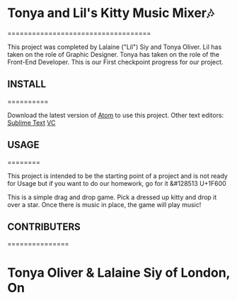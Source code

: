 # Tonya and Lil's Kitty Music Mixer🎶
===================================

This project was completed by Lalaine ("Lil") Siy and Tonya Oliver. Lil has taken on the role of Graphic Designer. Tonya has taken on the role of the Front-End Developer. This is our First checkpoint progress for our project.


## INSTALL
==========

Download the latest version of [Atom](https://atom.io/) to use this project.
Other text editors:
[Sublime Text](https://www.sublimetext.com/)
[VC](https://code.visualstudio.com/)


## USAGE
========

This project is intended to be the starting point of a project and is not ready for Usage but if you want to do our homework, go for it &#128513 U+1F600

This is a simple drag and drop game. Pick a dressed up kitty and drop it over a star. Once there is music in place, the game will play music!


## CONTRIBUTERS
===============

Tonya Oliver & Lalaine Siy of London, On
=======
